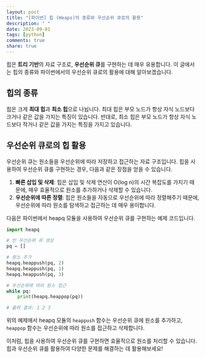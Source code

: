 ```yaml
---
layout: post
title: "[파이썬] 힙 (Heaps)의 종류와 우선순위 큐로의 활용"
description: " "
date: 2023-09-01
tags: [python]
comments: true
share: true
---
```


힙은 **트리 기반**의 자료 구조로, **우선순위 큐**를 구현하는 데 매우 유용합니다. 이 글에서는 힙의 종류와 파이썬에서의 우선순위 큐로의 활용에 대해 알아보겠습니다.

## 힙의 종류
힙은 크게 **최대 힙**과 **최소 힙**으로 나뉩니다. 최대 힙은 부모 노드가 항상 자식 노드보다 크거나 같은 값을 가지는 특징이 있습니다. 반대로, 최소 힙은 부모 노드가 항상 자식 노드보다 작거나 같은 값을 가지는 특징을 가지고 있습니다.

## 우선순위 큐로의 힙 활용
우선순위 큐는 원소들을 우선순위에 따라 저장하고 접근하는 자료 구조입니다. 힙을 사용하여 우선순위 큐를 구현하는 경우, 다음과 같은 장점을 얻을 수 있습니다.

1. **빠른 삽입 및 삭제**: 힙은 삽입 및 삭제 연산이 O(log n)의 시간 복잡도를 가지기 때문에, 매우 효율적으로 원소를 추가하거나 삭제할 수 있습니다.
2. **우선순위에 따른 정렬**: 힙은 원소들을 자동으로 우선순위에 따라 정렬해주기 때문에, 우선순위에 따라 원소를 탐색하고 접근하는 데 매우 용이합니다.

다음은 파이썬에서 heapq 모듈을 사용하여 우선순위 큐를 구현하는 예제 코드입니다.

```python
import heapq

# 빈 우선순위 큐 생성
pq = []

# 원소 추가
heapq.heappush(pq, 2)
heapq.heappush(pq, 1)
heapq.heappush(pq, 3)

# 우선순위에 따라 원소 접근
while pq:
    print(heapq.heappop(pq))

# 출력 결과: 1 2 3
```

위의 예제에서 heapq 모듈의 `heappush` 함수는 우선순위 큐에 원소를 추가하고, `heappop` 함수는 우선순위에 따라 원소를 접근하고 삭제합니다.

이처럼, 힙을 사용하여 우선순위 큐를 구현하면 효율적으로 원소를 처리할 수 있습니다. 힙과 우선순위 큐를 활용하여 다양한 문제를 해결하는 데 활용해보세요!